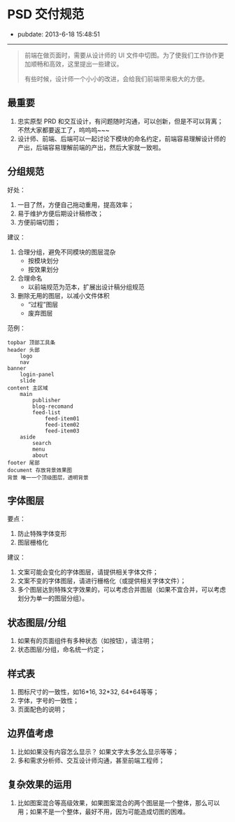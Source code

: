 # PSD 交付规范

- pubdate: 2013-6-18 15:48:51

----------------

> 前端在做页面时，需要从设计师的 UI 文件中切图。为了使我们工作协作更加顺畅和高效，这里提出一些建议。
>
> 有些时候，设计师一个小小的改进，会给我们前端带来极大的方便。

## 最重要

1. 忠实原型 PRD 和交互设计，有问题随时沟通，可以创新，但是不可以背离；不然大家都要返工了，呜呜呜~~~
2. 设计师、前端、后端可以一起讨论下模块的命名约定，前端容易理解设计师的产出，后端容易理解前端的产出，然后大家就一致啦。


## 分组规范

好处：

1. 一目了然，方便自己拖动重用，提高效率；
2. 易于维护方便后期设计稿修改；
3. 方便前端切图；

建议：

1. 合理分组，避免不同模块的图层混杂
    - 按模块划分
    - 按效果划分
2. 合理命名
    - 以前端规范为范本，扩展出设计稿分组规范
3. 删除无用的图层，以减小文件体积
    - “过程”图层
    - 废弃图层

范例：

    topbar 顶部工具条
    header 头部
        logo
        nav
    banner
        login-panel
        slide
    content 主区域
        main
            publisher
            blog-recomand
            feed-list
                feed-item01
                feed-item02
                feed-item03
        aside
            search
            menu
            about
    footer 尾部
    document 存放背景效果图
    背景 唯一一个顶级图层，透明背景


## 字体图层

要点：

1. 防止特殊字体变形
2. 图层栅格化

建议：

1. 文案可能会变化的字体图层，请提供相关字体文件；
2. 文案不变的字体图层，请进行栅格化（或提供相关字体文件）；
3. 多个图层达到特殊文字效果的，可以考虑合并图层（如果不宜合并，可以考虑划分为单一的图层分组）。

## 状态图层/分组

1. 如果有的页面组件有多种状态（如按钮），请注明；
2. 状态图层/分组，命名统一约定；

## 样式表

1. 图标尺寸的一致性，如16\*16, 32\*32, 64\*64等等；
2. 字体，字号的一致性；
3. 页面配色的说明；

## 边界值考虑

1. 比如如果没有内容怎么显示？ 如果文字太多怎么显示等等；
2. 多和需求分析师、交互设计师沟通，甚至前端工程师；

## 复杂效果的运用

1. 比如图案混合等高级效果，如果图案混合的两个图层是一个整体，那么可以用；如果不是一个整体，最好不用，因为可能造成切图的困难。